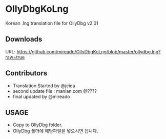 # OllyDbgKoLng

Korean .lng translation file for OllyDbg v2.01

## Downloads

URL: https://github.com/mireado/OllyDbgKoLng/blob/master/ollydbg.lng?raw=true

## Contributors

- Translation Started by @jeiea
- second update file : manian.com @????
- final updated by @mireado

## USAGE

- Copy to OllyDbg folder.
- OllyDbg 폴더에 해당파일을 넣으시면 됩니다.

